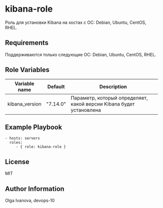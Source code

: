 kibana-role
=========

Роль для установки Kibana на хостах с ОС: Debian, Ubuntu, CentOS, RHEL.

Requirements
------------

Поддерживаются только следующие ОС: Debian, Ubuntu, CentOS, RHEL.

Role Variables
--------------

| Variable name | Default | Description |
|-----------------------|----------|-------------------------|
| kibana_version | "7.14.0" | Параметр, который определяет, какой версии Kibana будет установлена |

Example Playbook
----------------

    - hosts: servers
      roles:
         - { role: kibana-role }

License
-------

MIT

Author Information
------------------

Olga Ivanova, devops-10
